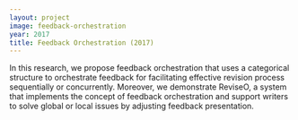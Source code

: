 ```yaml
---
layout: project
image: feedback-orchestration
year: 2017
title: Feedback Orchestration (2017)
---
```


In this research, we propose feedback orchestration that uses a categorical structure to orchestrate feedback for facilitating effective revision process sequentially or concurrently. Moreover, we demonstrate ReviseO, a system that implements the concept of feedback orchestration and support writers to solve global or local issues by adjusting feedback presentation. 